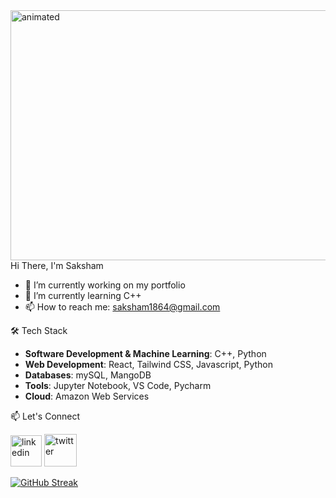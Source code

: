   <img align="right" src="https://art.pixilart.com/sr2a1d29a0458aws3.gif" alt="animated" width="600px" height="400px" />


  
 Hi There, I'm Saksham
 
- 🔭 I’m currently working on my portfolio
- 🌱 I’m currently learning  C++ 
- 📫 How to reach me: saksham1864@gmail.com 



🛠️ Tech Stack
- **Software Development & Machine Learning**: C++, Python
- **Web Development**: React, Tailwind CSS, Javascript, Python
- **Databases**: mySQL, MangoDB
- **Tools**: Jupyter Notebook, VS Code, Pycharm
- **Cloud**: Amazon Web Services
  

📫 Let's Connect

[<img src='https://img.icons8.com/?size=100&id=44019&format=png&color=000000' alt='linkedin' height='50'>](https://www.linkedin.com/in/sakshamsharma24/)   [<img src='https://img.icons8.com/?size=100&id=bG29Ckcdp6YP&format=png&color=000000' alt='twitter' height='52'>](https://twitter.com/@fawkesverse)

[![GitHub Streak](https://streak-stats.demolab.com?user=saksham1864&theme=dark)](https://git.io/streak-stats)
